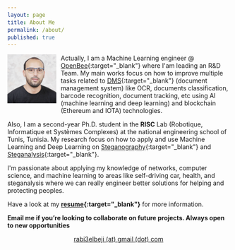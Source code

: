 ```yaml
---
layout: page
title: About Me
permalink: /about/
published: true
---
```



<img style="float: left; margin:0 10px 10px 0; max-width:22%; max-height:22%;" markdown="1" src="/images/author.jpg" alt="author thumb" class="dot">

Actually, I am a Machine Learning engineer @ [OpenBee](https://www.openbee.com){:target="_blank"}  where I'am leading an R&D Team. My main works focus on how to improve multiple tasks related to [DMS](https://en.wikipedia.org/wiki/Document_management_system){:target="_blank"} (document management system) like OCR, documents classification, barcode recognition, document tracking, etc using AI (machine learning and deep learning) and blockchain (Ethereum and IOTA) technologies.

Also, I am a second-year Ph.D. student in the **RISC** Lab (Robotique, Informatique et Systèmes Complexes) at the national engineering school of Tunis, Tunisia. My research focus on how to apply and use Machine Learning and Deep Learning on [Steganography](/2018/Introduction-Steganography/){:target="_blank"} and [Steganalysis](/2018/Introduction-Steganalysis/){:target="_blank"}.

I'm passionate about applying my knowledge of networks, computer science, and machine learning to areas like self-driving car, health, and steganalysis where we can really engineer better solutions for helping and protecting peoples.

Have a look at my **[resume](https://rabi3elbeji.github.io/resume/){:target="_blank"}**  for more information.

**Email me if you’re looking to collaborate on future projects. Always open to new opportunities**

<center><i class="icon icon-mail"></i>  <A HREF="mailto:rabi3elbeji@gmail.com">rabi3elbeji (at) gmail (dot) com</A>  <i class="icon icon-mail"></i></center>
